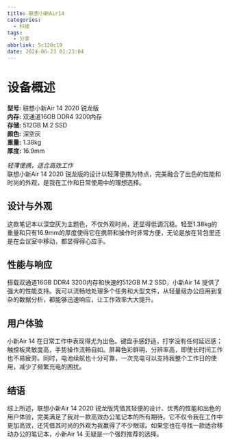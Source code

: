 ```yaml
---
title: 联想小新Air14
categories:
  - 科技
tags:
  - 分享
abbrlink: 5c120c19
date: 2024-06-23 01:23:04
---
```


# 设备概述

**型号:** 联想小新Air 14 2020 锐龙版  
**内存:** 双通道16GB DDR4 3200内存  
**存储:** 512GB M.2 SSD  
**颜色:** 深空灰  
**重量:** 1.38kg  
**厚度:** 16.9mm  

*轻薄便携，适合高效工作*  
联想小新Air 14 2020 锐龙版的设计以轻薄便携为特点，完美融合了出色的性能和时尚的外观，是我在工作和日常使用中的理想选择。

## 设计与外观
这款笔记本以深空灰为主题色，不仅外观时尚，还显得低调沉稳。轻至1.38kg的重量和只有16.9mm的厚度使得它在携带和操作时非常方便，无论是放在背包里还是在会议室中移动，都显得得心应手。

## 性能与响应
搭载双通道16GB DDR4 3200内存和快速的512GB M.2 SSD，小新Air 14 提供了强大的性能支持。我可以流畅地处理多个任务和大型文件，从轻量级办公应用到复杂的数据分析，都能够迅速响应，让工作效率大大提升。

## 用户体验
小新Air 14 在日常工作中表现得尤为出色。键盘手感舒适，打字没有任何延迟感；触控板灵敏度高，手势操作流畅自如。屏幕色彩鲜明，分辨率高，即使长时间工作也不易疲劳。同时，电池续航也十分可靠，一次充电可以支持我整个工作日的使用，减少了频繁充电的困扰。

## 结语
综上所述，联想小新Air 14 2020 锐龙版凭借其轻便的设计、优秀的性能和出色的用户体验，完美满足了我对一款高效办公笔记本的所有期待。它不仅令我在工作中更加高效，还凭借其时尚的外观为我赢得了不少眼球。如果您也在寻找一款适合移动办公的笔记本，小新Air 14 无疑是一个强烈推荐的选择。



